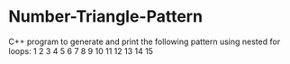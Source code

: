 # Number-Triangle-Pattern
C++ program to generate and print the following pattern using nested for loops: 1 2 3 4 5 6 7 8 9 10 11 12 13 14 15
